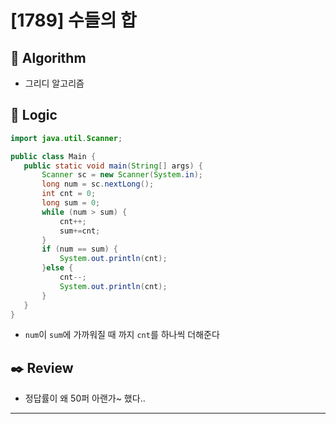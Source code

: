 # [1789] 수들의 합

## :pushpin: **Algorithm**

- 그리디 알고리즘

## :round_pushpin: **Logic**

 ```java
import java.util.Scanner;

public class Main {
    public static void main(String[] args) {
        Scanner sc = new Scanner(System.in);
        long num = sc.nextLong();
        int cnt = 0;
        long sum = 0;
        while (num > sum) {
            cnt++;
            sum+=cnt;
        }
        if (num == sum) {
            System.out.println(cnt);
        }else {
            cnt--;
            System.out.println(cnt);
        }
    }
}
 ```

- `num`이 `sum`에 가까워질 때 까지 `cnt`를 하나씩 더해준다

## :black_nib: **Review**

- 정답률이 왜 50퍼 아랜가~ 했다..
 ---